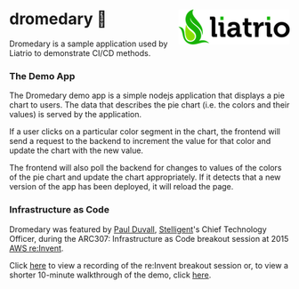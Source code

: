 # dromedary :dromedary_camel: <img align="right" src="liatrio.png">
Dromedary is a sample application used by Liatrio to demonstrate CI/CD methods.

### The Demo App  

The Dromedary demo app is a simple nodejs application that displays a pie chart to users. The data that
describes the pie chart (i.e. the colors and their values) is served by the application.

If a user clicks on a particular color segment in the chart, the frontend will send a request to the
backend to increment the value for that color and update the chart with the new value.

The frontend will also poll the backend for changes to values of the colors of the pie chart and update the chart
appropriately. If it detects that a new version of the app has been deployed, it will reload the page.

### Infrastructure as Code

Dromedary was featured by [Paul Duvall](https://twitter.com/PaulDuvall),
[Stelligent](http://www.stelligent.com/)'s Chief Technology Officer, during the
ARC307: Infrastructure as Code breakout session at 2015
[AWS re:Invent](https://reinvent.awsevents.com/).

Click [here](https://www.youtube.com/watch?v=WL2xSMVXy5w) to view a recording of the re:Invent breakout session or, to view a shorter 10-minute walkthrough of the demo, click [here](https://stelligent.com/2015/11/17/stelligent-aws-continuous-delivery-demo-screencast/).
